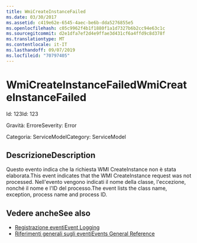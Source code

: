```yaml
---
title: WmiCreateInstanceFailed
ms.date: 03/30/2017
ms.assetid: c419e62e-6545-4aec-be6b-dda5276855e5
ms.openlocfilehash: c05c9962f4b1f1880f1a1d7327b6b2cc94e63c1c
ms.sourcegitcommit: d2e1dfa7ef2d4e9ffae3d431cf6a4ffd9c8d378f
ms.translationtype: MT
ms.contentlocale: it-IT
ms.lasthandoff: 09/07/2019
ms.locfileid: "70797405"
---
```

# <a name="wmicreateinstancefailed"></a><span data-ttu-id="cc10c-102">WmiCreateInstanceFailed</span><span class="sxs-lookup"><span data-stu-id="cc10c-102">WmiCreateInstanceFailed</span></span>
<span data-ttu-id="cc10c-103">Id: 123</span><span class="sxs-lookup"><span data-stu-id="cc10c-103">Id: 123</span></span>  
  
 <span data-ttu-id="cc10c-104">Gravità: Errore</span><span class="sxs-lookup"><span data-stu-id="cc10c-104">Severity: Error</span></span>  
  
 <span data-ttu-id="cc10c-105">Categoria: ServiceModel</span><span class="sxs-lookup"><span data-stu-id="cc10c-105">Category: ServiceModel</span></span>  
  
## <a name="description"></a><span data-ttu-id="cc10c-106">Descrizione</span><span class="sxs-lookup"><span data-stu-id="cc10c-106">Description</span></span>  
 <span data-ttu-id="cc10c-107">Questo evento indica che la richiesta WMI CreateInstance non è stata elaborata.</span><span class="sxs-lookup"><span data-stu-id="cc10c-107">This event indicates that the WMI CreateInstance request was not processed.</span></span> <span data-ttu-id="cc10c-108">Nell'evento vengono indicati il nome della classe, l'eccezione, nonché il nome e l'ID del processo.</span><span class="sxs-lookup"><span data-stu-id="cc10c-108">The event lists the class name, exception, process name and process ID.</span></span>  
  
## <a name="see-also"></a><span data-ttu-id="cc10c-109">Vedere anche</span><span class="sxs-lookup"><span data-stu-id="cc10c-109">See also</span></span>

- [<span data-ttu-id="cc10c-110">Registrazione eventi</span><span class="sxs-lookup"><span data-stu-id="cc10c-110">Event Logging</span></span>](index.md)
- [<span data-ttu-id="cc10c-111">Riferimenti generali sugli eventi</span><span class="sxs-lookup"><span data-stu-id="cc10c-111">Events General Reference</span></span>](events-general-reference.md)
